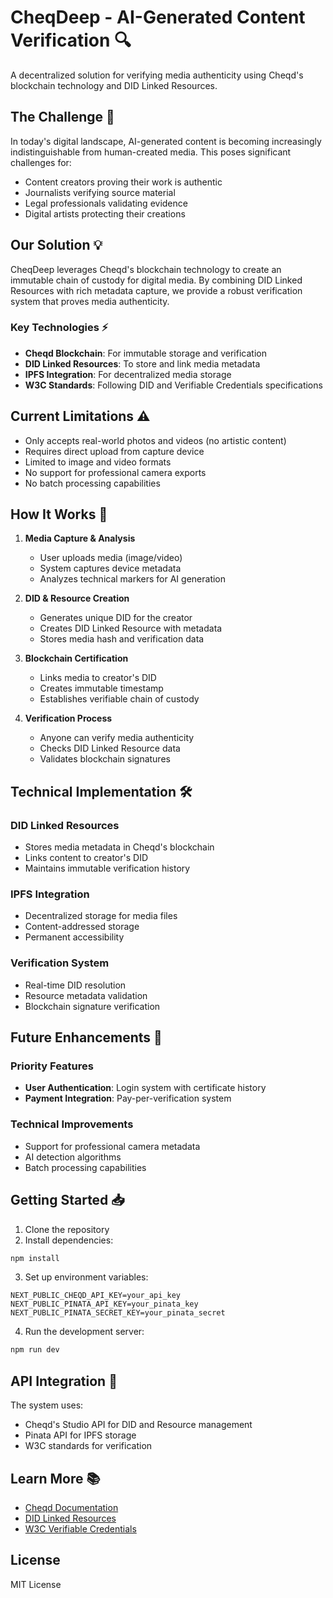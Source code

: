 # CheqDeep - AI-Generated Content Verification 🔍

A decentralized solution for verifying media authenticity using Cheqd's blockchain technology and DID Linked Resources.

## The Challenge 🎯

In today's digital landscape, AI-generated content is becoming increasingly indistinguishable from human-created media. This poses significant challenges for:
- Content creators proving their work is authentic
- Journalists verifying source material
- Legal professionals validating evidence
- Digital artists protecting their creations

## Our Solution 💡

CheqDeep leverages Cheqd's blockchain technology to create an immutable chain of custody for digital media. By combining DID Linked Resources with rich metadata capture, we provide a robust verification system that proves media authenticity.

### Key Technologies ⚡

- **Cheqd Blockchain**: For immutable storage and verification
- **DID Linked Resources**: To store and link media metadata
- **IPFS Integration**: For decentralized media storage
- **W3C Standards**: Following DID and Verifiable Credentials specifications

## Current Limitations ⚠️

- Only accepts real-world photos and videos (no artistic content)
- Requires direct upload from capture device
- Limited to image and video formats
- No support for professional camera exports
- No batch processing capabilities

## How It Works 🔄

1. **Media Capture & Analysis**
   - User uploads media (image/video)
   - System captures device metadata
   - Analyzes technical markers for AI generation

2. **DID & Resource Creation**
   - Generates unique DID for the creator
   - Creates DID Linked Resource with metadata
   - Stores media hash and verification data

3. **Blockchain Certification**
   - Links media to creator's DID
   - Creates immutable timestamp
   - Establishes verifiable chain of custody

4. **Verification Process**
   - Anyone can verify media authenticity
   - Checks DID Linked Resource data
   - Validates blockchain signatures

## Technical Implementation 🛠️

### DID Linked Resources
- Stores media metadata in Cheqd's blockchain
- Links content to creator's DID
- Maintains immutable verification history

### IPFS Integration
- Decentralized storage for media files
- Content-addressed storage
- Permanent accessibility

### Verification System
- Real-time DID resolution
- Resource metadata validation
- Blockchain signature verification

## Future Enhancements 🚀

### Priority Features
- **User Authentication**: Login system with certificate history
- **Payment Integration**: Pay-per-verification system

### Technical Improvements
- Support for professional camera metadata
- AI detection algorithms
- Batch processing capabilities

## Getting Started 📥

1. Clone the repository
2. Install dependencies:
```bash
npm install
```

3. Set up environment variables:
```env
NEXT_PUBLIC_CHEQD_API_KEY=your_api_key
NEXT_PUBLIC_PINATA_API_KEY=your_pinata_key
NEXT_PUBLIC_PINATA_SECRET_KEY=your_pinata_secret
```

4. Run the development server:
```bash
npm run dev
```

## API Integration 🔌

The system uses:
- Cheqd's Studio API for DID and Resource management
- Pinata API for IPFS storage
- W3C standards for verification

## Learn More 📚

- [Cheqd Documentation](https://docs.cheqd.io)
- [DID Linked Resources](https://docs.cheqd.io/identity/architecture/adr-list/adr-002-did-linked-resources)
- [W3C Verifiable Credentials](https://www.w3.org/TR/vc-data-model/)

## License

MIT License
